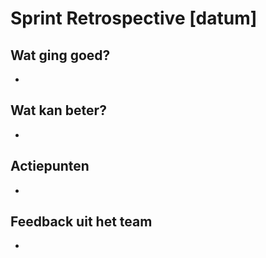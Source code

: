 # Sprint Retrospective [datum]

## Wat ging goed?
- 

## Wat kan beter?
- 

## Actiepunten
- 

## Feedback uit het team
- 
